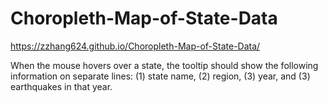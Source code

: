 # Choropleth-Map-of-State-Data

https://zzhang624.github.io/Choropleth-Map-of-State-Data/

When the mouse hovers over a state, the tooltip should show the following information on separate lines: (1) state name, (2) region, (3) year, and (3) earthquakes in that year. 

